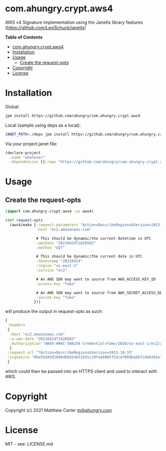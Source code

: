 # com.ahungry.crypt.aws4

AWS v4 Signature implementation using the Janetls library features (https://github.com/LeviSchuck/janetls)

<!-- markdown-toc start - Don't edit this section. Run M-x markdown-toc-refresh-toc -->
**Table of Contents**

- [com.ahungry.crypt.aws4](#comahungrycryptaws4)
- [Installation](#installation)
- [Usage](#usage)
    - [Create the request-opts](#create-the-request-opts)
- [Copyright](#copyright)
- [License](#license)

<!-- markdown-toc end -->

# Installation

Global:
```sh
jpm install https://github.com/ahungry/com.ahungry.crypt.aws4
```

Local (sample using deps as a local):
```sh
JANET_PATH=./deps jpm install https://github.com/ahungry/com.ahungry.crypt.aws4
```

Via your project.janet file:
```clojure
(declare-project
  :name "whatever"
  :dependencies [{:repo "https://github.com/ahungry/com.ahungry.crypt.aws4"}])
```

# Usage

## Create the request-opts

```clojure
(import com.ahungry.crypt.aws4 :as aws4)

(def request-opts
  (aws4/make {:request-parameters "Action=DescribeRegions&Version=2013-10-15"
              :host "ec2.amazonaws.com"

              # This should be dynamic/the current datetime in UTC
              :amzdate "20210424T182850Z"
              :method "GET"

              # This should be dynamic/the current date in UTC
              :datestamp "20210424"
              :region "us-east-1"
              :service "ec2"

              # An AWS SDK may want to source from AWS_ACCESS_KEY_ID
              :access-key "fake"

              # An AWS SDK may want to source from AWS_SECRET_ACCESS_KEY
              :secret-key "fake"
             }))

```

will produce the output in request-opts as such:

```clojure
{
 :headers
 {
  :Host "ec2.amazonaws.com"
  :x-amz-date "20210424T182850Z"
  :Authorization "AWS4-HMAC-SHA256 Credential=fake/2020/us-east-1/ec2/aws4_request, SignedHeaders=host;x-amz-date, Signature=0be5bd45d1896db0d24b515d1c29faa6005f53c4f80dba6b7c4b6263e74e26b6"
  }
 :request-url "?Action=DescribeRegions&Version=2013-10-15"
 :signature "0be5bd45d1896db0d24b515d1c29faa6005f53c4f80dba6b7c4b6263e74e26b6"
 }
```

which could then be passed into an HTTPS client and used to interact
with AWS.

# Copyright

Copyright (c) 2021 Matthew Carter <m@ahungry.com>

# License

MIT - see: LICENSE.md
